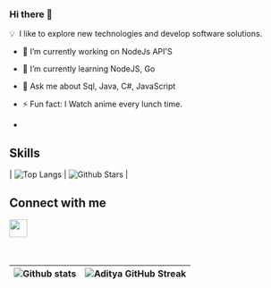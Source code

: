 ### Hi there 👋


💡 &nbsp;I like to explore new technologies and develop software solutions.

- 🔭 I’m currently working on  NodeJs API'S
  
- 🌱 I’m currently learning NodeJS, Go
    
- 💬 Ask me about Sql, Java, C#, JavaScript
  
- ⚡ Fun fact: I Watch anime every lunch time.
-
<h2> Skills</h2>

| ![Top Langs](https://github-readme-stats.vercel.app/api/top-langs/?username=lersilva&theme=tokyonight) | ![Github Stars](https://github-readme-stats.vercel.app/api?username=lersilva&show_icons=true&locale=en&count_private=true&hide_rank=true&custom_title=My%20GitHub%20Stats&disable_animations=true&theme=tokyonight) |


<h2> Connect with me </h2>
<a href = 'https://www.linkedin.com/in/leonardo-rosa-15433a89/'> <img width = '32px' align= 'center' src="https://raw.githubusercontent.com/rahulbanerjee26/githubAboutMeGenerator/main/icons/linked-in-alt.svg"/></a> 
  
<br>
<br>
  <br>
  

| ![Github stats](https://github-readme-stats.vercel.app/api?username=lersilva&show_icons=true&theme=tokyonight) | ![Aditya GitHub Streak](https://github-readme-streak-stats.herokuapp.com/?user=Aditya664&theme=tokyonight) |
| --- | --- |

